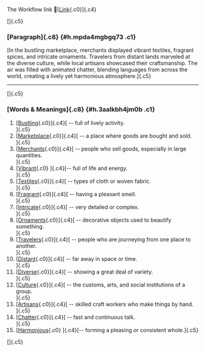 The Workflow link
👏[[Link](https://www.google.com/url?q=http://www.google.com&sa=D&source=editors&ust=1757115622736430&usg=AOvVaw2fxAG3FzXQMw3D0n1NGDTJ){.c0}]{.c4}

[]{.c5}

### [Paragraph]{.c8} {#h.mpda4mgbgq73 .c1}

[In the bustling marketplace, merchants displayed vibrant textiles,
fragrant spices, and intricate ornaments. Travelers from distant lands
marveled at the diverse culture, while local artisans showcased their
craftsmanship. The air was filled with animated chatter, blending
languages from across the world, creating a lively yet harmonious
atmosphere.]{.c5}

------------------------------------------------------------------------

[]{.c5}

### [Words & Meanings]{.c8} {#h.3aalkbh4jm0b .c1}

1.  [[Bustling](https://www.google.com/url?q=http://www.google.com&sa=D&source=editors&ust=1757115622737315&usg=AOvVaw3lFQMrAlWMVqh_Zd-0UNLm){.c0}]{.c4}[ --
    full of lively activity.\
    ]{.c5}
2.  [[Marketplace](https://www.google.com/url?q=http://www.google.com&sa=D&source=editors&ust=1757115622737480&usg=AOvVaw0ReYnDh6sX48cy3QsShAHr){.c0}]{.c4}[ --
    a place where goods are bought and sold.\
    ]{.c5}
3.  [[Merchants](https://www.google.com/url?q=http://www.google.com&sa=D&source=editors&ust=1757115622737635&usg=AOvVaw2DSxwlGbOX804y9y_fnn1X){.c0}]{.c4}[ --
    people who sell goods, especially in large quantities.\
    ]{.c5}
4.  [[Vibrant](https://www.google.com/url?q=http://www.google.com&sa=D&source=editors&ust=1757115622737852&usg=AOvVaw27Bo5ebXleIxBJisNqwRfZ){.c0}
    ]{.c4}[-- full of life and energy.\
    ]{.c5}
5.  [[Textiles](https://www.google.com/url?q=http://www.google.com&sa=D&source=editors&ust=1757115622737989&usg=AOvVaw1um7xlZBlqA4K-fDs5qDtp){.c0}]{.c4}[ --
    types of cloth or woven fabric.\
    ]{.c5}
6.  [[Fragrant](https://www.google.com/url?q=http://www.google.com&sa=D&source=editors&ust=1757115622738140&usg=AOvVaw3HT69rC5GyDB02vUwYmyL5){.c0}]{.c4}[ --
    having a pleasant smell.\
    ]{.c5}
7.  [[Intricate](https://www.google.com/url?q=http://www.google.com&sa=D&source=editors&ust=1757115622738277&usg=AOvVaw2vo2mRVDwcD4litI-NXbZ5){.c0}]{.c4}[ --
    very detailed or complex.\
    ]{.c5}
8.  [[Ornaments](https://www.google.com/url?q=http://www.google.com&sa=D&source=editors&ust=1757115622738404&usg=AOvVaw1CDFzEDGzUwUgAlyMeGXmf){.c0}]{.c4}[ --
    decorative objects used to beautify something.\
    ]{.c5}
9.  [[Travelers](https://www.google.com/url?q=http://www.google.com&sa=D&source=editors&ust=1757115622738545&usg=AOvVaw0C-xgfzdkZ3KYI6SLu6_YU){.c0}]{.c4}[ --
    people who are journeying from one place to another.\
    ]{.c5}
10. [[Distant](https://www.google.com/url?q=http://www.google.com&sa=D&source=editors&ust=1757115622738691&usg=AOvVaw3PqHMS_OW-moXd6vS1qVIF){.c0}]{.c4}[ --
    far away in space or time.\
    ]{.c5}
11. [[Diverse](https://www.google.com/url?q=http://www.google.com&sa=D&source=editors&ust=1757115622738808&usg=AOvVaw15-gOD1t8RIVWw-0D-bpkm){.c0}]{.c4}[ --
    showing a great deal of variety.\
    ]{.c5}
12. [[Culture](https://www.google.com/url?q=http://www.google.com&sa=D&source=editors&ust=1757115622738931&usg=AOvVaw0FUd92FhrtfoU7_nzkqp5v){.c0}]{.c4}[ --
    the customs, arts, and social institutions of a group.\
    ]{.c5}
13. [[Artisans](https://www.google.com/url?q=http://www.google.com&sa=D&source=editors&ust=1757115622739097&usg=AOvVaw1cQ77GKfraf3SGD9TdtX5K){.c0}]{.c4}[ --
    skilled craft workers who make things by hand.\
    ]{.c5}
14. [[Chatter](https://www.google.com/url?q=http://www.google.com&sa=D&source=editors&ust=1757115622739294&usg=AOvVaw1Eiwr-hnMWqAQab2JEurih){.c0}]{.c4}[ --
    fast and continuous talk.\
    ]{.c5}
15. [[Harmonious](https://www.google.com/url?q=http://www.google.com&sa=D&source=editors&ust=1757115622739424&usg=AOvVaw3olN8ETDTiJ74D0RwghgXh){.c0}
    ]{.c4}[-- forming a pleasing or consistent whole.]{.c5}

[]{.c5}
